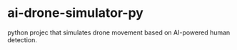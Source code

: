 # ai-drone-simulator-py
python projec that simulates drone movement based on AI-powered human detection.  
